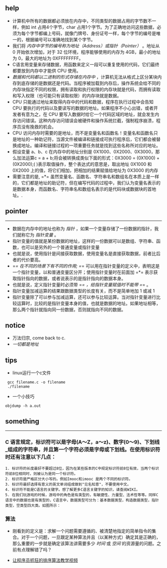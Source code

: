 
## help 

+ 计算机中所有的数据都必须放在内存中，不同类型的数据占用的字节数不一样，例如 int 占用4个字节，char 占用1个字节。为了正确地访问这些数据，必须为每个字节都编上号码，就像门牌号、身份证号一样，每个字节的编号是唯一的，根据编号可以准确地找到某个字节。
+ 我们将 *内存中字节的编号称为地址（Address）或指针（Pointer）* 。地址从 0 开始依次增加，对于 32 位环境，程序能够使用的内存为 4GB，最小的地址为 0，最大的地址为 0XFFFFFFFF。
+ C语言用变量来存储数据，用函数来定义一段可以重复使用的代码，它们最终都要放到内存中才能供 CPU 使用。
+ *数据和代码都以二进制的形式存储在内存中* ，计算机无法从格式上区分某块内存到底存储的是数据还是代码。当程序被加载到内存后，操作系统会给不同的内存块指定不同的权限，拥有读取和执行权限的内存块就是代码，而拥有读取和写入权限（也可能只有读取权限）的内存块就是数据。
+ CPU 只能通过地址来取得内存中的代码和数据，程序在执行过程中会告知 CPU 要执行的代码以及要读写的数据的地址。如果程序不小心出错，或者开发者有意为之，在 CPU 要写入数据时给它一个代码区域的地址，就会发生内存访问错误。这种内存访问错误会被硬件和操作系统拦截，强制程序崩溃，程序员没有挽救的机会。
+ CPU 访问内存时需要的是地址，而不是变量名和函数名！变量名和函数名只是地址的一种助记符，当源文件被编译和链接成可执行程序后，它们都会被替换成地址。编译和链接过程的一项重要任务就是找到这些名称所对应的地址。
+ 假设变量 a、b、c 在内存中的地址分别是 0X1000、0X2000、0X3000，那么加法运算c = a + b;将会被转换成类似下面的形式：0X3000 = (0X1000) + (0X2000);( )表示取值操作，整个表达式的意思是，取出地址 0X1000 和 0X2000 上的值，将它们相加，把相加的结果赋值给地址为 0X3000 的内存
+ 需要注意的是, =*= 虽然变量名、函数名、字符串名和数组名在本质上是一样的，它们都是地址的助记符，但在编写代码的过程中，我们认为变量名表示的是数据本身，而函数名、字符串名和数组名表示的是代码块或数据块的首地址。.

## pointer 
-----------------------------------------------------------------------------------
+ 数据在内存中的地址也称为 *指针* ，如果一个变量存储了一份数据的指针，我们就称它为 *指针变量* 。
+ 指针变量的值就是某份数据的地址，这样的一份数据可以是数组、字符串、函数，也可以是另外的一个普通变量或指针变量
+ 也就是说，使用指针是间接获取数据，使用变量名是直接获取数据，前者比后者的代价要高。
+ =*= 在不同的场景下有不同的作用; =*= 可以用在指针变量的定义中，表明这是一个指针变量，以和普通变量区分开；使用指针变量时在前面加 =*= 表示获取指针指向的数据，或者说表示的是指针指向的数据本身。
+ 也就是说，定义指针变量时必须带 =*= ，给指针变量赋值时不能带 =*= 。
+ 指针变量加减运算的结果跟数据类型的长度有关，而不是简单地加 1 或减 1
+ 指针变量除了可以参与加减运算，还可以参与比较运算。当对指针变量进行比较运算时，比较的是指针变量本身的值，也就是数据的地址。如果地址相等，那么两个指针就指向同一份数据，否则就指向不同的数据。

## notice

+ 万法归宗, come back to c.
+ *一切都是地址*

## tips

+ linux运行一个c文件
```
 gcc filename.c -o filename
 ./filename

```
  
+ 一个小技巧 
```
objdump -h a.out
```

## something 
-----------------------------------------------------------------------------------
### C 语言规定，标识符可以是字母(A～Z，a～z)、数字(0～9)、下划线_组成的字符串，并且第一个字符必须是字母或下划线。在使用标识符时还有注意以下几点：
    1. 标识符的长度最好不要超过8位，因为在某些版本的C中规定标识符前8位有效，当两个标识符前8位相同时，则被认为是同一个标识符。 
    2. 标识符是严格区分大小写的。例如Imooc和imooc 是两个不同的标识符。 
    3. 标识符最好选择有意义的英文单词组成做到"见名知意"，不要使用中文。
    4. 标识符不能是C语言的关键字。想了解更多C语言关键字的知识，请查阅WIKI。
    5. 在我们玩游戏的时候，游戏中的角色是有类型的，有敏捷性、力量型、法术性等等。同样C语言中的数据也是有类型的，C语言中，数据类型可分为：基本数据类型，构造数据类型，指针类型，空类型四大类。如图所示： 

### 算法 
+ 刚看到的定义是：求解一个问题需要遵循的、被清楚地指定的简单指令的集合。对于一个问题，一旦跟定某种算法并且（以某种方式）确定其是正确的，那么重要的一步就是确定该算法讲需要多少 *时间* 或 *空间* 的资源量的问题。之前有点理解错了吗？
  


+ [让程序员抓狂的排序算法教学视频](http://ijiaober.github.io/2014/08/07/sorting-algorithm/)

[](./images/blue-bird.jpg)


